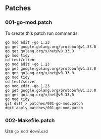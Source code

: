 ## Patches

### 001-go-mod.patch

To create this patch run commands:

```shell
go mod edit -go 1.23
go get google.golang.org/protobuf@v1.33.0
go get golang.org/x/net@v0.33.0
go mod tidy
cd test/client
go mod edit -go 1.23
go get google.golang.org/protobuf@v1.33.0
go get golang.org/x/net@v0.33.0
go mod tidy
cd test/server
go mod edit -go 1.23
go get google.golang.org/protobuf@v1.33.0
go get golang.org/x/net@v0.33.0
go mod tidy
git diff > patches/001-go-mod.patch
#git apply patches/001-go-mod.patch
```

### 002-Makefile.patch

Use `go mod download`

